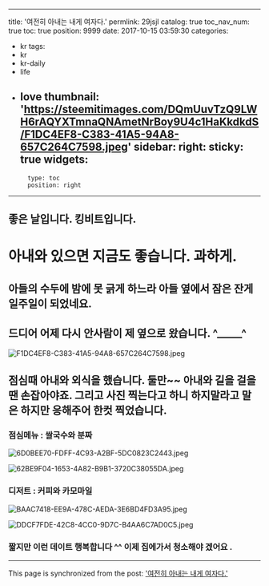 
---
title: '여전히 아내는 내게 여자다.'
permlink: 29jsjl
catalog: true
toc_nav_num: true
toc: true
position: 9999
date: 2017-10-15 03:59:30
categories:
- kr
tags:
- kr
- kr-daily
- life
- love
thumbnail: 'https://steemitimages.com/DQmUuvTzQ9LWH6rAQYXTmnaQNAmetNrBoy9U4c1HaKkdkdS/F1DC4EF8-C383-41A5-94A8-657C264C7598.jpeg'
sidebar:
    right:
        sticky: true
widgets:
    -
        type: toc
        position: right
---


## 좋은 날입니다. 킹비트입니다. 
# 아내와 있으면 지금도 좋습니다.  과하게. 
## 아들의 수두에 밤에 못 긁게 하느라 아들 옆에서 잠은 잔게 일주일이 되었네요.  
## 드디어 어제 다시 안사람이 제 옆으로 왔습니다. ^_____^

![F1DC4EF8-C383-41A5-94A8-657C264C7598.jpeg](https://steemitimages.com/DQmUuvTzQ9LWH6rAQYXTmnaQNAmetNrBoy9U4c1HaKkdkdS/F1DC4EF8-C383-41A5-94A8-657C264C7598.jpeg)

## 점심때 아내와 외식을 했습니다.  둘만~~ 아내와 길을 걸을땐 손잡아야죠. 그리고 사진 찍는다고 하니 하지말라고 말은 하지만 응해주어 한컷 찍었습니다. 

### 점심메뉴 : 쌀국수와 분짜
![6D0BEE70-FDFF-4C93-A2BF-5DC0823C2443.jpeg](https://steemitimages.com/DQmdA5p2vYP6mqNgoPLsX8Nm771pPTXniViKP82UemqdD3r/6D0BEE70-FDFF-4C93-A2BF-5DC0823C2443.jpeg)

![62BE9F04-1653-4A82-B9B1-3720C38055DA.jpeg](https://steemitimages.com/DQmZUeeTKN3Ybxf4AFHVk12TC1gyRiGdFVwEpwHczehjBgh/62BE9F04-1653-4A82-B9B1-3720C38055DA.jpeg)

### 디저트 : 커피와 카모마일
![BAAC7418-EE9A-478C-AEDA-3E6BD4FD3A95.jpeg](https://steemitimages.com/DQmadp4Kdpm4sPnmK8UN1gdma7uKgW3ZJricbcLUy9YJSrn/BAAC7418-EE9A-478C-AEDA-3E6BD4FD3A95.jpeg)

![DDCF7FDE-42C8-4CC0-9D7C-B4AA6C7AD0C5.jpeg](https://steemitimages.com/DQmYmF88sT2WsGEAGDSRsSzdKe7MVH5YucphpyZfXdnjKz8/DDCF7FDE-42C8-4CC0-9D7C-B4AA6C7AD0C5.jpeg)

### 짧지만 이런 데이트 행복합니다 ^^ 이제 집에가서 청소해야 겠어요 .

- - -

This page is synchronized from the post: ['여전히 아내는 내게 여자다.'](https://steemit.com/@kingbit/29jsjl)
